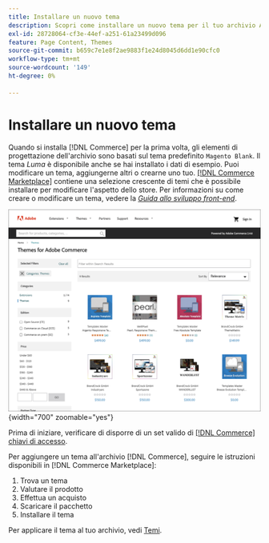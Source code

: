 ```yaml
---
title: Installare un nuovo tema
description: Scopri come installare un nuovo tema per il tuo archivio Adobe Commerce o Magento Open Source.
exl-id: 28728064-cf3e-44ef-a251-61a23499d096
feature: Page Content, Themes
source-git-commit: b659c7e1e8f2ae9883f1e24d8045d6dd1e90cfc0
workflow-type: tm+mt
source-wordcount: '149'
ht-degree: 0%

---
```


# Installare un nuovo tema

Quando si installa [!DNL Commerce] per la prima volta, gli elementi di progettazione dell&#39;archivio sono basati sul tema predefinito `Magento Blank`. Il tema _Luma_ è disponibile anche se hai installato i dati di esempio. Puoi modificare un tema, aggiungerne altri o crearne uno tuo. [[!DNL Commerce Marketplace]](../getting-started/commerce-marketplace.md) contiene una selezione crescente di temi che è possibile installare per modificare l&#39;aspetto dello store. Per informazioni su come creare o modificare un tema, vedere la [_Guida allo sviluppo front-end_](https://developer.adobe.com/commerce/frontend-core/guide/).

![[!DNL Commerce Marketplace]](./assets/marketplace-themes.png){width="700" zoomable="yes"}

Prima di iniziare, verificare di disporre di un set valido di [[!DNL Commerce] chiavi di accesso](https://experienceleague.adobe.com/docs/commerce-operations/installation-guide/prerequisites/authentication-keys.html?lang=it).

Per aggiungere un tema all&#39;archivio [!DNL Commerce], seguire le istruzioni disponibili in [!DNL Commerce Marketplace]:

1. Trova un tema
1. Valutare il prodotto
1. Effettua un acquisto
1. Scaricare il pacchetto
1. Installare il tema

Per applicare il tema al tuo archivio, vedi [Temi](themes.md).
